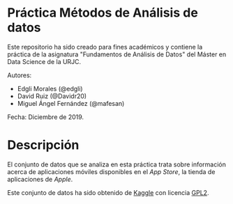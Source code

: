 # Práctica Métodos de Análisis de datos

Este repositorio ha sido creado para fines académicos y contiene la práctica de la asignatura "Fundamentos de Análisis de Datos" del Máster en Data Science de la URJC.

Autores:
* Edgli Morales (@edgli)
* David Ruiz (@Davidr20)
* Miguel Ángel Fernández (@mafesan)

Fecha: Diciembre de 2019.

# Descripción

El conjunto de datos que se analiza en esta práctica trata sobre información acerca de aplicaciones móviles disponibles en el *App Store*, la tienda de aplicaciones de *Apple*.

Este conjunto de datos ha sido obtenido de [Kaggle](https://www.kaggle.com/ramamet4/app-store-apple-data-set-10k-apps) con licencia [GPL2](https://www.gnu.org/licenses/old-licenses/gpl-2.0.en.html).
